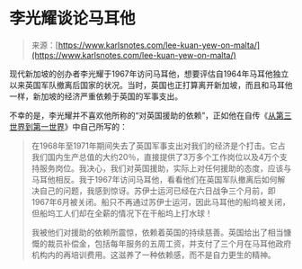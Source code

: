 <!--yml

category: 未分类

date: 2024-05-27 14:57:48

-->

# 李光耀谈论马耳他

> 来源：[https://www.karlsnotes.com/lee-kuan-yew-on-malta/](https://www.karlsnotes.com/lee-kuan-yew-on-malta/)

现代新加坡的创办者李光耀于1967年访问马耳他，想要评估自1964年马耳他独立以来英国军队撤离后国家的状况。当时，英国也正打算离开新加坡，而且和马耳他一样，新加坡的经济严重依赖于英国的军事支出。

不幸的是，李光耀并不喜欢他所称的“对英国援助的依赖”，正如他在自传《[从第三世界到第一世界](https://bookshop.org/a/22778/9780060197766?ref=karlsnotes.com)》中自己所写的：

> 在1968年至1971年期间失去了英国军事支出对我们的经济是个打击。它占我们国内生产总值的大约20％，直接提供了3万多个工作岗位以及4万个支持服务岗位。我决心，我们对英国援助，实际上对任何援助的态度，应该与马耳他相反。我于1967年访问马耳他，看看他们在英国军队撤离后如何解决自己的问题，我感到惊讶。苏伊士运河已经在六日战争三个月前，即1967年6月被关闭。船只不再通过苏伊士运河，因此马耳他的船坞被关闭，但船坞工人们却在全薪的情况下在干船坞上打水球！
> 
> 我被他们对援助的依赖所震惊，依赖着英国的持续慈善。英国给出了相当慷慨的裁员补偿金，包括每年服务的五周工资，并支付了三个月在马耳他政府机构内的再培训费用。这滋养了一种依赖感，而不是自力更生的精神。
